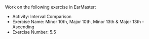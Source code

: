 Work on the following exercise in EarMaster:
- Activity: Interval Comparison
- Exercise Name: Minor 10th, Major 10th, Minor 13th & Major 13th - Ascending
- Exercise Number: 5.5
